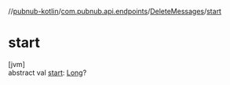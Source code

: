 //[pubnub-kotlin](../../../index.md)/[com.pubnub.api.endpoints](../index.md)/[DeleteMessages](index.md)/[start](start.md)

# start

[jvm]\
abstract val [start](start.md): [Long](https://kotlinlang.org/api/latest/jvm/stdlib/kotlin/-long/index.html)?
